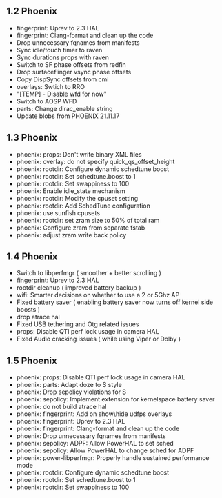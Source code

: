 ## 1.2 Phoenix 

-  fingerprint: Uprev to 2.3 HAL
-  fingerprint: Clang-format and clean up the code
-  Drop unnecessary fqnames from manifests
-  Sync idle/touch timer to raven
-  Sync durations props with raven
-  Switch to SF phase offsets from redfin
-  Drop surfaceflinger vsync phase offsets
-  Copy DispSync offsets from cmi
-  overlays: Swtich to RRO
- "[TEMP] -  Disable wfd for now"
-  Switch to AOSP WFD
-  parts: Change dirac_enable string
-  Update blobs from PHOENIX 21.11.17

## 1.3 Phoenix

- phoenix: props: Don't write binary XML files
- phoenix: overlay: do not specify quick_qs_offset_height
- phoenix: rootdir: Configure dynamic schedtune boost
- phoenix: rootdir: Set schedtune.boost to 1
- phoenix: rootdir: Set swappiness to 100
- phoenix: Enable idle_state mechanism
- phoenix: rootdir: Modify the cpuset setting
- phoenix: rootdir: Add SchedTune configuration
- phoenix: use sunfish cpusets
- phoenix: rootdir: set zram size to 50% of total ram
- phoenix: Configure zram from separate fstab
- phoenix: adjust zram write back policy

## 1.4 Phoenix
- Switch to libperfmgr ( smoother + better scrolling )
- fingerprint: Uprev to 2.3 HAL
- rootdir cleanup ( improved battery backup )
- wifi: Smarter decisions on whether to use a 2 or 5Ghz AP
- Fixed battery saver ( enabling battery saver now turns off kernel side boosts )
- drop atrace hal
- Fixed USB tethering and Otg related issues
- props: Disable QTI perf lock usage in camera HAL
- Fixed Audio cracking issues ( while using Viper or Dolby )

## 1.5 Phoenix
- phoenix: props: Disable QTI perf lock usage in camera HAL
- phoenix: parts: Adapt doze to S style
- phoenix: Drop sepolicy violations for S
- phoenix: sepolicy: Implement extension for kernelspace battery saver
- phoenix: do not build atrace hal
- phoenix: fingerprint: Add on show\hide udfps overlays
- phoenix: fingerprint: Uprev to 2.3 HAL
- phoenix: fingerprint: Clang-format and clean up the code
- phoenix: Drop unnecessary fqnames from manifests
- phoenix: sepolicy: ADPF: Allow PowerHAL to set sched
- phoenix: sepolicy: Allow PowerHAL to change sched for ADPF
- phoenix: power-libperfmgr: Properly handle sustained performance mode
- phoenix: rootdir: Configure dynamic schedtune boost
- phoenix: rootdir: Set schedtune.boost to 1
- phoenix: rootdir: Set swappiness to 100
